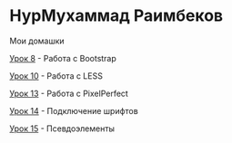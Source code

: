 # НурМухаммад Раимбеков
Мои домашки

[Урок 8](raimbekovnm.github.io/lesson_8/ "Домашка") - Работа с Bootstrap

[Урок 10](https://raimbekovnm.github.io/lesson_10/src/ "Моя домашка") - Работа с LESS

[Урок 13](raimbekovnm.github.io/lesson_13/ "Домашка") - Работа с PixelPerfect

[Урок 14](raimbekovnm.github.io/lesson_14/ "Домашка") - Подключение шрифтов

[Урок 15](raimbekovnm.github.io/lesson_15/ "Домашка") - Псевдоэлементы
